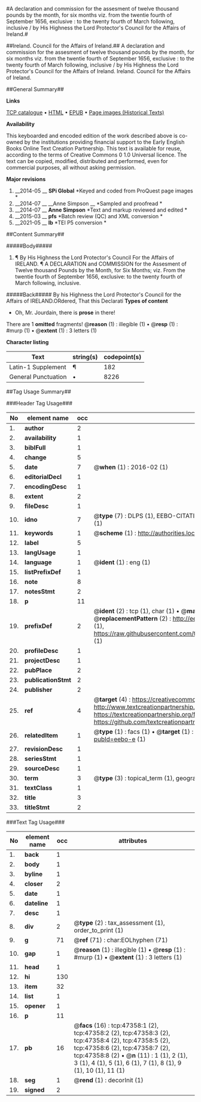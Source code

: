 #A declaration and commission for the assesment of twelve thousand pounds by the month, for six months viz. from the twentie fourth of September 1656, exclusive : to the twenty fourth of March following, inclusive / by His Highness the Lord Protector's Council for the Affairs of Ireland.#

##Ireland. Council for the Affairs of Ireland.##
A declaration and commission for the assesment of twelve thousand pounds by the month, for six months viz. from the twentie fourth of September 1656, exclusive : to the twenty fourth of March following, inclusive / by His Highness the Lord Protector's Council for the Affairs of Ireland.
Ireland. Council for the Affairs of Ireland.

##General Summary##

**Links**

[TCP catalogue](http://www.ota.ox.ac.uk/tcp/)  • 
[HTML](http://tei.it.ox.ac.uk/tcp/Texts-HTML/free/B24/B24664.html)  • 
[EPUB](http://tei.it.ox.ac.uk/tcp/Texts-EPUB/free/B24/B24664.epub) • 
[Page images (Historical Texts)](https://historicaltexts.jisc.ac.uk/eebo-18367717_47358e)

**Availability**

This keyboarded and encoded edition of the work described above is co-owned by the
    institutions providing financial support to the Early English Books Online Text Creation
    Partnership. This text is available for reuse, according to the terms of  Creative Commons 0 1.0 Universal
    licence. The text can be copied, modified, distributed and performed, even for commercial
    purposes, all without asking permission.

**Major revisions**

1. __2014-05 __ __SPi Global__ *Keyed and coded from ProQuest page images *
1. __2014-07 __ __Anne Simpson __ *Sampled and proofread *
1. __2014-07 __ __Anne Simpson__ *Text and markup reviewed and edited *
1. __2015-03 __ __pfs__ *Batch review (QC) and XML conversion *
1. __2021-05 __ __lb__ *TEI P5 conversion *

##Content Summary##

#####Body#####

1. ¶ By His Highness the Lord Protector's Council For the Affairs of IRELAND. ¶ A DECLARATION and COMMISSION for the Assesment of Twelve thousand Pounds by the Month, for Six Months; viz. From the twentie fourth of September 1656, exclusive: to the twenty fourth of March following, inclusive.

#####Back#####
By his Highness the Lord Protector's Council for the Affairs of IRELAND.ORdered, That this Declarati
**Types of content**

  * Oh, Mr. Jourdain, there is **prose** in there!

There are 1 **omitted** fragments! 
 @__reason__ (1) : illegible (1)  •  @__resp__ (1) : #murp (1)  •  @__extent__ (1) : 3 letters (1)

**Character listing**


|Text|string(s)|codepoint(s)|
|---|---|---|
|Latin-1 Supplement|¶|182|
|General Punctuation|•|8226|

##Tag Usage Summary##

###Header Tag Usage###

|No|element name|occ|attributes|
|---|---|---|---|
|1.|__author__|2||
|2.|__availability__|1||
|3.|__biblFull__|1||
|4.|__change__|5||
|5.|__date__|7| @__when__ (1) : 2016-02 (1)|
|6.|__editorialDecl__|1||
|7.|__encodingDesc__|1||
|8.|__extent__|2||
|9.|__fileDesc__|1||
|10.|__idno__|7| @__type__ (7) : DLPS (1), EEBO-CITATION (1), VID (1), EEBO-PROQUEST (1), STC (2), OCLC (1)|
|11.|__keywords__|1| @__scheme__ (1) : http://authorities.loc.gov/ (1)|
|12.|__label__|5||
|13.|__langUsage__|1||
|14.|__language__|1| @__ident__ (1) : eng (1)|
|15.|__listPrefixDef__|1||
|16.|__note__|8||
|17.|__notesStmt__|2||
|18.|__p__|11||
|19.|__prefixDef__|2| @__ident__ (2) : tcp (1), char (1)  •  @__matchPattern__ (2) : ([0-9\-]+):([0-9IVX]+) (1), (.+) (1)  •  @__replacementPattern__ (2) : http://eebo.chadwyck.com/downloadtiff?vid=$1&page=$2 (1), https://raw.githubusercontent.com/textcreationpartnership/Texts/master/tcpchars.xml#$1 (1)|
|20.|__profileDesc__|1||
|21.|__projectDesc__|1||
|22.|__pubPlace__|2||
|23.|__publicationStmt__|2||
|24.|__publisher__|2||
|25.|__ref__|4| @__target__ (4) : https://creativecommons.org/publicdomain/zero/1.0/ (1), http://www.textcreationpartnership.org/docs/. (1), https://textcreationpartnership.org/faq/#faq05 (1), https://github.com/textcreationpartnership (1)|
|26.|__relatedItem__|1| @__type__ (1) : facs (1)  •  @__target__ (1) : https://data.historicaltexts.jisc.ac.uk/view?pubId=eebo-e (1)|
|27.|__revisionDesc__|1||
|28.|__seriesStmt__|1||
|29.|__sourceDesc__|1||
|30.|__term__|3| @__type__ (3) : topical_term (1), geographic_name (2)|
|31.|__textClass__|1||
|32.|__title__|3||
|33.|__titleStmt__|2||


###Text Tag Usage###

|No|element name|occ|attributes|
|---|---|---|---|
|1.|__back__|1||
|2.|__body__|1||
|3.|__byline__|1||
|4.|__closer__|2||
|5.|__date__|1||
|6.|__dateline__|1||
|7.|__desc__|1||
|8.|__div__|2| @__type__ (2) : tax_assessment (1), order_to_print (1)|
|9.|__g__|71| @__ref__ (71) : char:EOLhyphen (71)|
|10.|__gap__|1| @__reason__ (1) : illegible (1)  •  @__resp__ (1) : #murp (1)  •  @__extent__ (1) : 3 letters (1)|
|11.|__head__|1||
|12.|__hi__|130||
|13.|__item__|32||
|14.|__list__|1||
|15.|__opener__|1||
|16.|__p__|11||
|17.|__pb__|16| @__facs__ (16) : tcp:47358:1 (2), tcp:47358:2 (2), tcp:47358:3 (2), tcp:47358:4 (2), tcp:47358:5 (2), tcp:47358:6 (2), tcp:47358:7 (2), tcp:47358:8 (2)  •  @__n__ (11) : 1 (1), 2 (1), 3 (1), 4 (1), 5 (1), 6 (1), 7 (1), 8 (1), 9 (1), 10 (1), 11 (1)|
|18.|__seg__|1| @__rend__ (1) : decorInit (1)|
|19.|__signed__|2||
